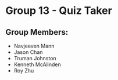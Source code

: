 # Group 13 - Quiz Taker

## Group Members:
- Navjeeven Mann
- Jason Chan
- Truman Johnston
- Kenneth McAlinden
- Roy Zhu
